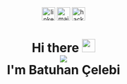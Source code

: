 <div align='center'>
  <a href="https://linkedin.com/in/batuhan-celebi"><img src="https://img.shields.io/badge/Linkedin-black?style=for-the-badge&logo=Linkedin&logoColor=white" height="30" alt="linkedin-logo"/></a>
  <a href="mailto:batuhancelebi.business@gmail.com"><img src="https://img.shields.io/badge/Gmail-white?style=for-the-badge&logo=gmail&logoColor=black" height="30" alt="mail-logo"/></a>
  <a href="https://www.hackerrank.com/profile/batuhan_celebi"><img src="https://img.shields.io/badge/Hackerrank-black?style=for-the-badge&logo=hackerrank&logoColor=white" height="30" alt="hackerrank-logo"/></a>
</div>
<h1 align='center'>
<div>Hi there <img src="https://user-images.githubusercontent.com/53148314/120832912-d7576900-c569-11eb-8de9-71da3412c259.gif" height="30"></div>
<img src="https://camo.githubusercontent.com/19db51af5f90f1b152bc0b9078f5fe97053955be5074f03f17019c70345bdcdb/68747470733a2f2f6d69726f2e6d656469756d2e636f6d2f6d61782f313336302f302a37513379765349765f7430696f4a2d5a2e676966"> 
<div>I'm Batuhan Çelebi</div>
</h1>
